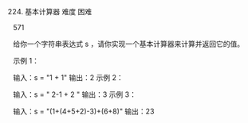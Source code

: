 224. 基本计算器
难度
困难

571





给你一个字符串表达式 s ，请你实现一个基本计算器来计算并返回它的值。

 

示例 1：

输入：s = "1 + 1"
输出：2
示例 2：

输入：s = " 2-1 + 2 "
输出：3
示例 3：

输入：s = "(1+(4+5+2)-3)+(6+8)"
输出：23